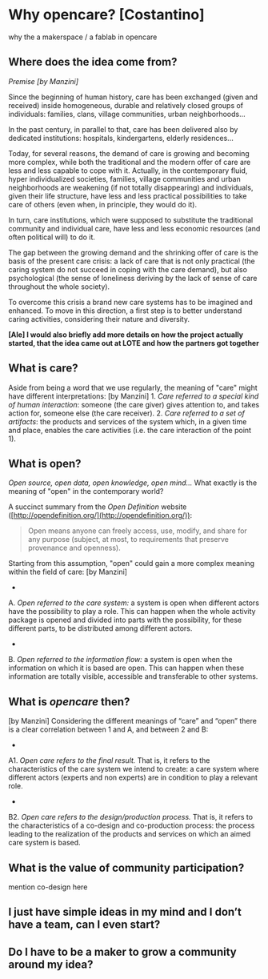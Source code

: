 # Why opencare? [Costantino]
why the a makerspace / a fablab in opencare


## Where does the idea come from?
*Premise [by Manzini]*

Since the beginning of human history, care has been exchanged (given and received) inside homogeneous, durable and relatively closed groups of individuals: families, clans, village communities, urban neighborhoods...

In the past century, in parallel to that, care has been delivered also by dedicated institutions: hospitals, kindergartens, elderly residences...

Today, for several reasons, the demand of care is growing and becoming more complex, while both the traditional and the modern offer of care are less and less capable to cope with it.
Actually, in the contemporary fluid, hyper individualized societies, families, village communities and urban neighborhoods are weakening (if not totally disappearing) and individuals, given their life structure, have less and less practical possibilities to take care of others (even when, in principle, they would do it).

In turn, care institutions, which were supposed to substitute the traditional community and individual care, have less and less economic resources (and often political will) to do it.

The gap between the growing demand and the shrinking offer of care is the basis of the present care crisis: a lack of care that is not only practical (the caring system do not succeed in coping with the care demand), but also psychological (the sense of loneliness deriving by the lack of sense of care throughout the whole society).

To overcome this crisis a brand new care systems has to be imagined and enhanced. To move in this direction, a first step is to better understand caring activities, considering their nature and diversity.

**[Ale] I would also briefly add more details on how the project actually started, that the idea came out at LOTE and how the partners got together**

## What is care?
Aside from being a word that we use regularly, the meaning of "care" might have different interpretations:
[by Manzini]
1. 
*Care referred to a special kind of human interaction*: someone (the care giver) gives attention to, and takes action for, someone else (the care receiver).
2. 
*Care referred to a set of artifacts*: the products and services of the system which, in a given time and place, enables the care activities (i.e. the care interaction of the point 1).

## What is open?
*Open source, open data, open knowledge, open mind...* What exactly is the meaning of "open" in the contemporary world?

A succinct summary from the *Open Definition* website ([http://opendefinition.org/](http://opendefinition.org/)):

> Open means anyone can freely access, use, modify, and share for any purpose (subject, at most, to requirements that preserve provenance and openness).

Starting from this assumption, "open" could gain a more complex meaning within the field of care:
[by Manzini]

* 
A.
*Open referred to the care system:* a system is open when different actors have the possibility to play a role. This can happen when the whole activity package is opened and divided into parts with the possibility, for these different parts, to be distributed among different actors.

* 
B.
*Open referred to the information flow:* a system is open when the information on which it is based are open. This can happen when these information are totally visible, accessible and transferable to other systems.

## What is *opencare* then?
[by Manzini]
Considering the different meanings of “care” and “open” there is a clear correlation between 1 and A, and between 2 and B:

* 
A1.
*Open care refers to the final result.* That is, it refers to the characteristics of the care system we intend to create: a care system where different actors (experts and non experts) are in condition to play a relevant role.

* 
B2.
*Open care refers to the design/production process.* That is, it refers to the characteristics of a co-design and co-production process: the process leading to the realization of the products and services on which an aimed care system is based.

## What is the value of community participation?
mention co-design here

## I just have simple ideas in my mind and I don’t have a team, can I even start?


## Do I have to be a maker to grow a community around my idea?









